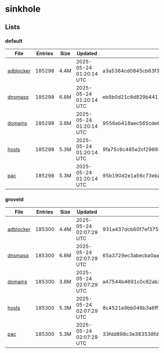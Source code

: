# sinkhole

## Lists

### default

|File|Entries|Size|Updated|Hash|
|-|-|-|-|-|
|[adblocker](https://raw.githubusercontent.com/groveld/sinkhole/lists/default/adblocker.txt)|185298|4.4M|2025-05-24 01:20:14 UTC|a3a5364cd0845cb63f3ddba646d51f3cc76222daf6f74b991269b5d7f67d52ce|
|[dnsmasq](https://raw.githubusercontent.com/groveld/sinkhole/lists/default/dnsmasq.txt)|185298|6.8M|2025-05-24 01:20:14 UTC|eb5b0d21c8d829b44116d0c263eaa16418b68605caa0ba533f88175a844c757d|
|[domains](https://raw.githubusercontent.com/groveld/sinkhole/lists/default/domains.txt)|185298|3.8M|2025-05-24 01:20:14 UTC|9556eb418aec565cde6d9c16ce75467d69855ce9c3a5ec16a65f4766b1710313|
|[hosts](https://raw.githubusercontent.com/groveld/sinkhole/lists/default/hosts.txt)|185298|5.3M|2025-05-24 01:20:14 UTC|9fa75c6c485e2cf29663701a4433ce5699f785c7c2a19a06ed848c1e7fd3bcf6|
|[pac](https://raw.githubusercontent.com/groveld/sinkhole/lists/default/pac.txt)|185298|5.3M|2025-05-24 01:20:14 UTC|95b190d2e1a56c73eba9948dc5baca8c4c92891eade41243a906efea307b2814|

### groveld

|File|Entries|Size|Updated|Hash|
|-|-|-|-|-|
|[adblocker](https://raw.githubusercontent.com/groveld/sinkhole/lists/groveld/adblocker.txt)|185300|4.4M|2025-05-24 02:07:29 UTC|931a437dcb60f7ef3758040733c81b8754bde906d44ff2fb75f4b38a83b96415|
|[dnsmasq](https://raw.githubusercontent.com/groveld/sinkhole/lists/groveld/dnsmasq.txt)|185300|6.8M|2025-05-24 02:07:29 UTC|65a3729ec3abecba0aa0b77142638bc62c5a8799b19311b910f37c2ac4056a63|
|[domains](https://raw.githubusercontent.com/groveld/sinkhole/lists/groveld/domains.txt)|185300|3.8M|2025-05-24 02:07:29 UTC|a47544b4691c0c82ab3713b9e2daf8ee579bf2369903c11c38fd39994ffb0155|
|[hosts](https://raw.githubusercontent.com/groveld/sinkhole/lists/groveld/hosts.txt)|185300|5.3M|2025-05-24 02:07:29 UTC|8c4521e9bb046b3a6ff7665abbdccbbc7c0d620548a97851d0d99c56fe1d7114|
|[pac](https://raw.githubusercontent.com/groveld/sinkhole/lists/groveld/pac.txt)|185300|5.3M|2025-05-24 02:07:29 UTC|33fdd898c3e383538fdfa96531368f1a4d7f4928d019ae764524a10736f5e79d|
